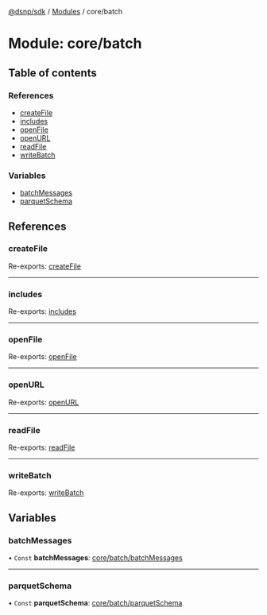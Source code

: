 [@dsnp/sdk](../README.md) / [Modules](../modules.md) / core/batch

# Module: core/batch

## Table of contents

### References

- [createFile](core_batch.md#createfile)
- [includes](core_batch.md#includes)
- [openFile](core_batch.md#openfile)
- [openURL](core_batch.md#openurl)
- [readFile](core_batch.md#readfile)
- [writeBatch](core_batch.md#writebatch)

### Variables

- [batchMessages](core_batch.md#batchmessages)
- [parquetSchema](core_batch.md#parquetschema)

## References

### createFile

Re-exports: [createFile](core_batch_batch.md#createfile)

___

### includes

Re-exports: [includes](core_batch_batch.md#includes)

___

### openFile

Re-exports: [openFile](core_batch_batch.md#openfile)

___

### openURL

Re-exports: [openURL](core_batch_batch.md#openurl)

___

### readFile

Re-exports: [readFile](core_batch_batch.md#readfile)

___

### writeBatch

Re-exports: [writeBatch](core_batch_batch.md#writebatch)

## Variables

### batchMessages

• `Const` **batchMessages**: [core/batch/batchMessages](core_batch_batchmessages.md)

___

### parquetSchema

• `Const` **parquetSchema**: [core/batch/parquetSchema](core_batch_parquetschema.md)
